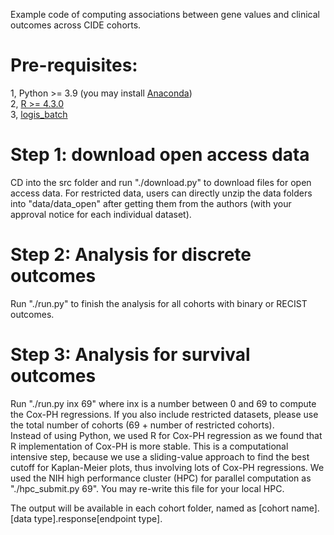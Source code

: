 Example code of computing associations between gene values and clinical outcomes across CIDE cohorts.    

# Pre-requisites:  
1, Python >= 3.9 (you may install [Anaconda](https://www.anaconda.com/download))  
2, [R >= 4.3.0](https://cran.r-project.org)  
3, [logis_batch](https://github.com/data2intelligence/logis_batch)    

# Step 1: download open access data  
CD into the src folder and run "./download.py" to download files for open access data. For restricted data, users can directly unzip the data folders into "data/data_open" after getting them from the authors (with your approval notice for each individual dataset).   
  
# Step 2: Analysis for discrete outcomes  
Run "./run.py" to finish the analysis for all cohorts with binary or RECIST outcomes.  
  
# Step 3: Analysis for survival outcomes  
Run "./run.py inx 69" where inx is a number between 0 and 69 to compute the Cox-PH regressions. If you also include restricted datasets, please use the total number of cohorts (69 + number of restricted cohorts).  
Instead of using Python, we used R for Cox-PH regression as we found that R implementation of Cox-PH is more stable. This is a computational intensive step, because we use a sliding-value approach to find the best cutoff for Kaplan-Meier plots, thus involving lots of Cox-PH regressions. We used the NIH high performance cluster (HPC) for parallel computation as "./hpc_submit.py 69". You may re-write this file for your local HPC.

The output will be available in each cohort folder, named as [cohort name].[data type].response[endpoint type].    
